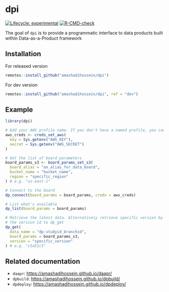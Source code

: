
<!-- README.md is generated from README.Rmd. Please edit that file -->

# dpi

<!-- badges: start -->

[![Lifecycle:
experimental](https://img.shields.io/badge/lifecycle-experimental-orange.svg)](https://lifecycle.r-lib.org/articles/stages.html#experimental)
[![R-CMD-check](https://github.com/amashadihossein/dpi/workflows/R-CMD-check/badge.svg)](https://github.com/amashadihossein/dpi/actions)
<!-- badges: end -->

The goal of `dpi` is to provide a programmatic interface to data
products built within Data-as-a-Product framework

## Installation

For released version

``` r
remotes::install_github("amashadihossein/dpi")
```

For dev version

``` r
remotes::install_github("amashadihossein/dpi", ref = "dev")
```

## Example

``` r
library(dpi)

# Add your AWS profile name. If you don't have a named profile, you can provide your AWS credentials
aws_creds <- creds_set_aws(
  key = Sys.getenv("AWS_KEY"),
  secret = Sys.getenv("AWS_SECRET")
)

# Get the list of board parameters
board_params_s3 <- board_params_set_s3(
  board_alias = "an_alias_for_data_board",
  bucket_name = "bucket_name",
  region = "specific_region"
) # e.g. "us-east-1"

# Connect to the board
dp_connect(board_params = board_params, creds = aws_creds)

# List what's available
dp_list(board_params = board_params)

# Retrieve the latest data. Alternatively retrieve specific version by passing
# the version id to dp_get
dp_get(
  data_name = "dp-studyid_branchid",
  board_params = board_params_s3,
  version = "specific_version"
) # e.g. "c5a51c3"
```

## Related documentation

- `daapr`: <https://amashadihossein.github.io/daapr/>
- `dpbuild`: <https://amashadihossein.github.io/dpbuild/>
- `dpdeploy`: <https://amashadihossein.github.io/dpdeploy/>
